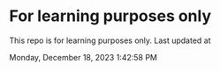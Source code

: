 # For learning purposes only
This repo is for learning purposes only.
Last updated at

Monday, December 18, 2023 1:42:58 PM

